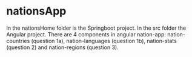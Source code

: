 # nationsApp

In the nationsHome folder is the Springboot project.
In the src folder the Angular project. 
There are 4 components in angular nation-app: nation-countries (question 1a), nation-languages (question 1b), nation-stats (question 2) and nation-regions (question 3).
